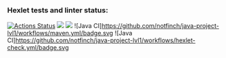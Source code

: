 ### Hexlet tests and linter status:
[![Actions Status](https://github.com/notfinch/java-project-lvl1/workflows/hexlet-check/badge.svg)](https://github.com/notfinch/java-project-lvl1/actions)
<a href="https://codeclimate.com/github/codeclimate/codeclimate/maintainability"><img src="https://api.codeclimate.com/v1/badges/a99a88d28ad37a79dbf6/maintainability" /></a>
<a href="https://codeclimate.com/github/codeclimate/codeclimate/test_coverage"><img src="https://api.codeclimate.com/v1/badges/a99a88d28ad37a79dbf6/test_coverage" /></a>
![Java CI]https://github.com/notfinch/java-project-lvl1/workflows/maven.yml/badge.svg
![Java CI]https://github.com/notfinch/java-project-lvl1/workflows/hexlet-check.yml/badge.svg
